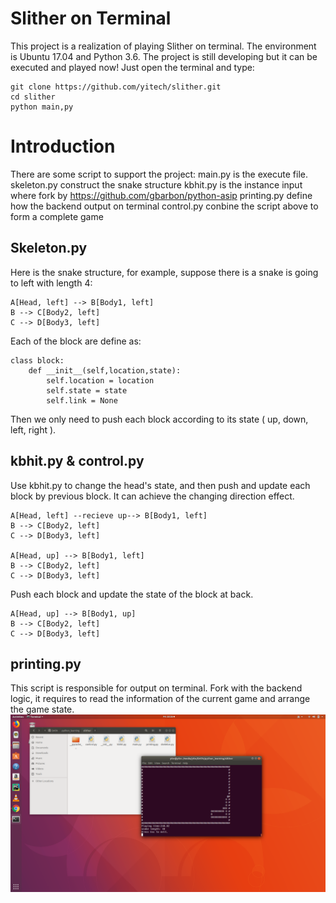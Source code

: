 # Slither on Terminal

This project is a realization of playing Slither on terminal.  The environment is Ubuntu 17.04 and 
Python 3.6.  The project is still developing but it can be executed and played now!  Just open the 
terminal and type:
```
git clone https://github.com/yitech/slither.git
cd slither
python main,py

```

# Introduction

There are some script to support the project:
main.py is the execute file.
skeleton.py construct the snake structure
kbhit.py is the instance input where fork by https://github.com/gbarbon/python-asip
printing.py define how the backend output on terminal
control.py conbine the script above to form a complete game



## Skeleton.py

Here is the snake structure, for example, suppose there is a snake is going to left with length 4:

```
A[Head, left] --> B[Body1, left]
B --> C[Body2, left]
C --> D[Body3, left]

```

Each of the block are define as:
```
class block:
	def __init__(self,location,state):
		self.location = location
		self.state = state
		self.link = None
```
Then we only need to push each block according to its state ( up, down, left, right ).

## kbhit.py & control.py
Use kbhit.py to change the head's state, and then push and update each block by previous block.
It can achieve the changing direction effect.
```
A[Head, left] --recieve up--> B[Body1, left]
B --> C[Body2, left]
C --> D[Body3, left]

A[Head, up] --> B[Body1, left]
B --> C[Body2, left]
C --> D[Body3, left]
```
Push each block and update the state of the block at back.
```
A[Head, up] --> B[Body1, up]
B --> C[Body2, left]
C --> D[Body3, left]
```

## printing.py

This script is responsible for output on terminal. Fork with the backend logic, it requires to read the
information of the current game and arrange the game state.
![Screenshot while playing](https://github.com/yitech/slither/blob/master/Screenshot.png)













